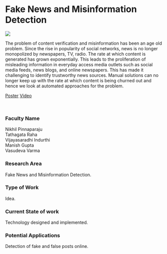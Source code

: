 # Fake News and Misinformation Detection

![](https://i.imgur.com/o6bARH2.png)

The problem of content verification and misinformation has been an age old problem. Since the rise in popularity of social networks, news is no longer monopolized by newspapers, TV, radio. The rate at which content is generated has grown exponentially. This leads to the proliferation of misleading information in everyday access media outlets such as social media feeds, news blogs, and online newspapers. This has made it challenging to identify trustworthy news sources. Manual solutions can no longer keep up with the rate at which content is being churned out and hence we look at automated approaches for the problem.

[Poster](45.%20Fake%20News%20and%20Misinformation%20Detection.pdf)
[Video](https://youtu.be/nZxeiwNAdlo)

<br>


### Faculty Name

Nikhil Pinnaparaju<br>
Tathagata Raha<br>
Vijayasaradhi Indurthi<br>
Manish Gupta<br>
Vasudeva Varma


### Research Area

Fake News and Misinformation Detection.


### Type of Work

Idea.


### Current State of work

Technology designed and implemented.


### Potential Applications

Detection of fake and false posts online.
